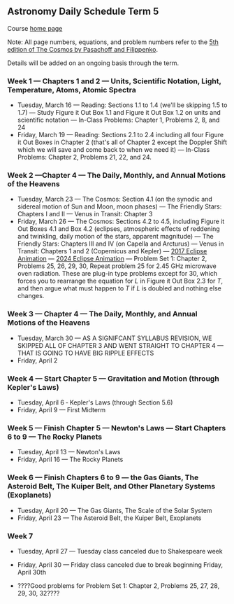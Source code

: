 ## Astronomy Daily Schedule Term 5

Course [home page](./)

Note: All page numbers, equations, and problem numbers refer to the [5th edition of The Cosmos by Pasachoff and Filippenko](https://www.amazon.com/Cosmos-Astronomy-New-Millennium/dp/1108431380).

Details will be added on an ongoing basis through the term.

### Week 1 &mdash; Chapters 1 and 2 &mdash; Units, Scientific Notation, Light, Temperature, Atoms, Atomic Spectra

* Tuesday, March 16 &mdash; Reading: Sections 1.1 to 1.4 (we'll be skipping 1.5 to 1.7) &mdash; Study Figure it Out Box 1.1 and Figure it Out Box 1.2 on units and scientific notation &mdash; In-Class Problems: Chapter 1, Problems 2, 8, and 24
* Friday, March 19 &mdash; Reading: Sections 2.1 to 2.4 including all four Figure it Out Boxes in Chapter 2 (that's all of Chapter 2 except the Doppler Shift which we will save and come back to when we need it) &mdash; In-Class Problems: Chapter 2, Problems 21, 22, and 24.

### Week 2 &mdash;Chapter 4 &mdash; The Daily, Monthly, and Annual Motions of the Heavens

* Tuesday, March 23 &mdash; The Cosmos: Section 4.1 (on the synodic and sidereal motion of Sun and Moon, moon phases) &mdash; The Friendly Stars: Chapters I and II &mdash; Venus in Transit: Chapter 3
* Friday, March 26 &mdash; The Cosmos: Sections 4.2 to 4.5, including Figure it Out Boxes 4.1 and Box 4.2 (eclipses, atmospheric effects of reddening and twinkling, daily motion of the stars, apparent magnitude)  &mdash; The Friendly Stars: Chapters III and IV (on Capella and Arcturus) &mdash; Venus in Transit: Chapters 1 and 2 (Copernicus and Kepler) &mdash; [2017 Eclipse Animation](https://youtu.be/yKFPL9xBe_U) &mdash; [2024 Eclipse Animation](https://eclipse.gsfc.nasa.gov/SEpath/SEpath2001/SE2024Apr08Tpath.html) &mdash; Problem Set 1: Chapter 2, Problems 25, 26, 29, 30, Repeat problem 25 for 2.45 GHz microwave oven radiation. These are plug-in type problems except for 30, which forces you to rearrange the equation for *L* in Figure it Out Box 2.3 for *T*, and then argue what must happen to *T* if *L* is doubled and nothing else changes.

### Week 3 &mdash; Chapter 4 &mdash; The Daily, Monthly, and Annual Motions of the Heavens

* Tuesday, March 30 &mdash; AS A SIGNIFCANT SYLLABUS REVISION, WE SKIPPED ALL OF CHAPTER 3 AND WENT STRAIGHT TO CHAPTER 4 &mdash; THAT IS GOING TO HAVE BIG RIPPLE EFFECTS
* Friday, April 2

### Week 4 &mdash; Start Chapter 5 &mdash; Gravitation and Motion (through Kepler's Laws)

* Tuesday, April 6 &dash; Kepler's Laws (through Section 5.6)
* Friday, April 9 &mdash; First Midterm

### Week 5 &mdash; Finish Chapter 5 &mdash; Newton's Laws &mdash; Start Chapters 6 to 9 &mdash; The Rocky Planets

* Tuesday, April 13 &mdash; Newton's Laws
* Friday, April 16 &mdash; The Rocky Planets

### Week 6 &mdash; Finish Chapters 6 to 9 &mdash; the Gas Giants, The Asteroid Belt, The Kuiper Belt, and Other Planetary Systems (Exoplanets)

* Tuesday, April 20 &mdash; The Gas Giants, The Scale of the Solar System
* Friday, April 23 &mdash; The Asteroid Belt, the Kuiper Belt, Exoplanets

### Week 7 

* Tuesday, April 27 &mdash; Tuesday class canceled due to Shakespeare week
* Friday, April 30 &mdash; Friday class canceled due to break beginning Friday, April 30th


* ????Good problems for Problem Set 1: Chapter 2, Problems 25, 27, 28, 29, 30, 32????